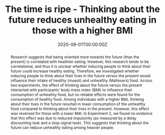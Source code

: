 ---
abstract: Research suggests that being oriented more towards the future (than the present) is correlated with healthier eating. However, this research tends to be correlational, and thus it is unclear whether inducing people to think about their future could increase healthy eating. Therefore, we investigated whether inducing people to think about their lives in the future versus the present would influence their intake of healthy (muesli) and unhealthy (Maltesers) food. Across two experiments, the effect of thinking about the future versus the present interacted with participants’ body mass index (BMI) to influence their consumption of unhealthy food, but no reliable effects were found for the consumption of healthy food. Among individuals with a higher BMI, thinking about their lives in the future resulted in lower consumption of the unhealthy food compared to thinking about their lives in the present. However, this effect was reversed for those with a lower BMI. In Experiment 2, we found no evidence that this effect was due to reduced impulsivity (as measured by a delay discounting task and a stop-signal task). This suggests that thinking about the future can reduce unhealthy eating among heavier people.
authors:
- B.P.I. Chang 
- M.A. Claassen
- O. Klein 
date: "2020-09-01T00:00:00Z"
doi: "10.3390/foods9101391"
featured:
image:
projects: []
publication: '*Foods, 1391*'
publication_short: ""
publication_types:
- "2"
publishDate: "2019-01-01T00:00:00Z"
title: The time is ripe - Thinking about the future reduces unhealthy eating in those with a higher BMI
url_code: ""
url_dataset: ""
url_pdf: ""
url_poster: ""
url_project: ""
url_slides: ""
url_source: ""
url_video: ""
---